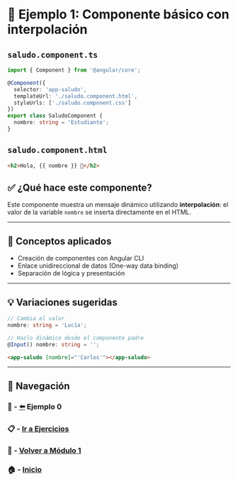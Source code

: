 # 🧪 Ejemplo 1: Componente básico con interpolación

## `saludo.component.ts`
```ts
import { Component } from '@angular/core';

@Component({
  selector: 'app-saludo',
  templateUrl: './saludo.component.html',
  styleUrls: ['./saludo.component.css']
})
export class SaludoComponent {
  nombre: string = 'Estudiante';
}
```

## `saludo.component.html`
```html
<h2>Hola, {{ nombre }} 👋</h2>
```

## ✅ ¿Qué hace este componente?
Este componente muestra un mensaje dinámico utilizando **interpolación**: el valor de la variable `nombre` se inserta directamente en el HTML.

---

## 🧠 Conceptos aplicados
- Creación de componentes con Angular CLI
- Enlace unidireccional de datos (One-way data binding)
- Separación de lógica y presentación

---

## 💡 Variaciones sugeridas

```ts
// Cambia el valor
nombre: string = 'Lucía';
```

```ts
// Hazlo dinámico desde el componente padre
@Input() nombre: string = '';
```

```html
<app-saludo [nombre]="'Carlos'"></app-saludo>
```

---

## 🔁 Navegación

### 🧪 - [⬅️](./Ejemplo_0.md) Ejemplo 0

### 📋 - [Ir a Ejercicios](../Ejercicios/README.md)

### 📘 - [Volver a Módulo 1](../../Modulo_1.md)

### 🏠 - [Inicio](../../../README.md)
